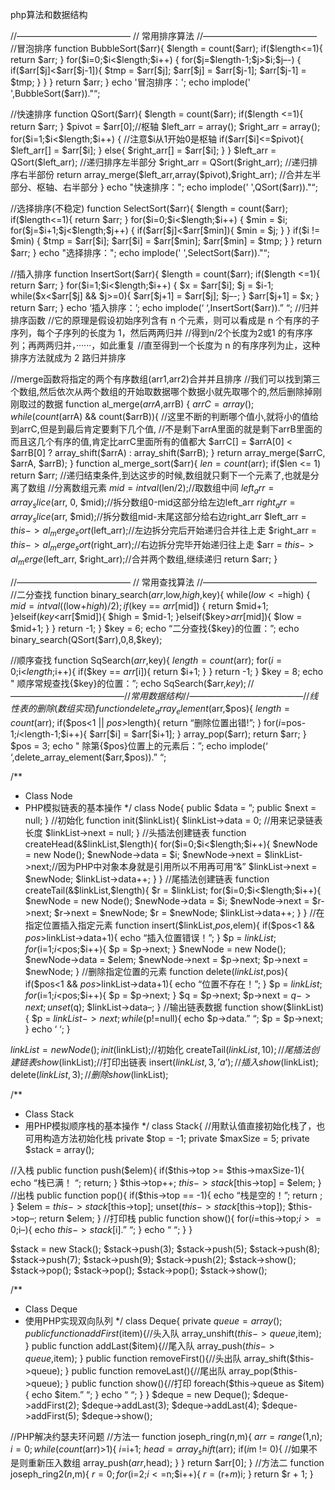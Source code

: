 php算法和数据结构

//—————————————
// 常用排序算法
//—————————————
//冒泡排序
function BubbleSort($arr){
    $length = count($arr);
    if($length<=1){ return $arr; } 
    for($i=0;$i<$length;$i++)
    { 
      for($j=$length-1;$j>$i;$j–-)
      {
        if($arr[$j]<$arr[$j-1]){ 
          $tmp = $arr[$j]; 
          $arr[$j] = $arr[$j-1]; 
          $arr[$j-1] = $tmp; 
          } 
        } 
   } 
     return $arr; 
  } 
  echo '冒泡排序：'; 
  echo implode(' ',BubbleSort($arr))."“;

//快速排序
function QSort($arr){
  $length = count($arr);
  if($length <=1){ return $arr; } 
  $pivot = $arr[0];//枢轴 
  $left_arr = array(); 
  $right_arr = array(); 
  for($i=1;$i<$length;$i++)
  { //注意$i从1开始0是枢轴 
    if($arr[$i]<=$pivot){ $left_arr[] = $arr[$i]; }
    else{ $right_arr[] = $arr[$i]; } 
  } 
  $left_arr = QSort($left_arr);
  //递归排序左半部分 
  $right_arr = QSort($right_arr);
  //递归排序右半部份 
  return array_merge($left_arr,array($pivot),$right_arr);
  //合并左半部分、枢轴、右半部分 
} 
echo "快速排序："; 
echo implode(' ',QSort($arr))."“;

//选择排序(不稳定)
function SelectSort($arr){
  $length = count($arr);
  if($length<=1){ return $arr; } 
  for($i=0;$i<$length;$i++)
  { 
    $min = $i; 
    for($j=$i+1;$j<$length;$j++)
    { 
      if($arr[$j]<$arr[$min]){ $min = $j; } 
    } 
    if($i != $min)
    { 
      $tmp = $arr[$i]; 
      $arr[$i] = $arr[$min]; 
      $arr[$min] = $tmp; 
    } 
  } 
  return $arr; 
} 
echo "选择排序："; 
echo implode(' ',SelectSort($arr))."“;

//插入排序
function InsertSort($arr){
  $length = count($arr);
  if($length <=1){ return $arr; } 
  for($i=1;$i<$length;$i++)
  { 
    $x = $arr[$i]; 
    $j = $i-1; 
    while($x<$arr[$j] && $j>=0){
      $arr[$j+1] = $arr[$j];
      $j–-;
    }
  $arr[$j+1] = $x;
  }
  return $arr;
}
echo ‘插入排序：’;
echo implode(‘ ‘,InsertSort($arr)).”
“;
//归并排序函数
//它的原理是假设初始序列含有 n 个元素，则可以看成是 n 个有序的子序列，每个子序列的长度为 1，然后两两归并
//得到n/2个长度为2或1 的有序序列；再两两归并，······，如此重复
//直至得到一个长度为 n 的有序序列为止，这种排序方法就成为 2 路归并排序

//merge函数将指定的两个有序数组(arr1,arr2)合并并且排序
//我们可以找到第三个数组,然后依次从两个数组的开始取数据哪个数据小就先取哪个的,然后删除掉刚刚取过的数据
function al_merge($arrA,$arrB)
{
    $arrC = array();
    while(count($arrA) && count($arrB)){
        //这里不断的判断哪个值小,就将小的值给到arrC,但是到最后肯定要剩下几个值,
        //不是剩下arrA里面的就是剩下arrB里面的而且这几个有序的值,肯定比arrC里面所有的值都大
        $arrC[] = $arrA[0] < $arrB[0] ? array_shift($arrA) : array_shift($arrB);
    }
    return array_merge($arrC, $arrA, $arrB);
}
function al_merge_sort($arr){
    $len = count($arr);
    if($len <= 1) return $arr;
    //递归结束条件,到达这步的时候,数组就只剩下一个元素了,也就是分离了数组
    //分离数组元素
    $mid = intval($len/2);//取数组中间
    $left_arr = array_slice($arr, 0, $mid);//拆分数组0-mid这部分给左边left_arr
    $right_arr = array_slice($arr, $mid);//拆分数组mid-末尾这部分给右边right_arr
    $left_arr = $this->al_merge_sort($left_arr);//左边拆分完后开始递归合并往上走
    $right_arr = $this->al_merge_sort($right_arr);//右边拆分完毕开始递归往上走
    $arr = $this->al_merge($left_arr, $right_arr);//合并两个数组,继续递归
    return $arr;
}

//—————————————
// 常用查找算法
//—————————————
//二分查找
function binary_search($arr,$low,$high,$key){
    while($low<=$high)
    { 
        $mid = intval(($low+$high)/2); 
        if($key == $arr[$mid])
        { 
            return $mid+1; 
        }elseif($key<$arr[$mid]){
            $high = $mid-1; 
        }elseif($key>$arr[$mid]){
            $low = $mid+1;
        }
    }
    return -1;
}
$key = 6;
echo “二分查找{$key}的位置：”;
echo binary_search(QSort($arr),0,8,$key);

//顺序查找
function SqSearch($arr,$key){
$length = count($arr);
for($i=0;$i<$length;$i++){ if($key == $arr[$i]){ return $i+1; } } return -1; } $key = 8; echo "
顺序常规查找{$key}的位置：”;
echo SqSearch($arr,$key);
//—————————————
// 常用数据结构
//—————————————
//线性表的删除(数组实现)
function delete_array_element($arr,$pos){
$length = count($arr);
if($pos<1 || $pos>$length){
return “删除位置出错!”;
}
for($i=$pos-1;$i<$length-1;$i++){ $arr[$i] = $arr[$i+1]; } array_pop($arr); return $arr; } $pos = 3; echo "
除第{$pos}位置上的元素后：”;
echo implode(‘ ‘,delete_array_element($arr,$pos)).”
“;

/**
* Class Node
* PHP模拟链表的基本操作
*/
class Node{
public $data = ”;
public $next = null;
}
//初始化
function init($linkList){
$linkList->data = 0; //用来记录链表长度
$linkList->next = null;
}
//头插法创建链表
function createHead(&$linkList,$length){
for($i=0;$i<$length;$i++){ $newNode = new Node(); $newNode->data = $i;
$newNode->next = $linkList->next;//因为PHP中对象本身就是引用所以不用再可用“&”
$linkList->next = $newNode;
$linkList->data++;
}
}
//尾插法创建链表
function createTail(&$linkList,$length){
$r = $linkList;
for($i=0;$i<$length;$i++){ $newNode = new Node(); $newNode->data = $i;
$newNode->next = $r->next;
$r->next = $newNode;
$r = $newNode;
$linkList->data++;
}
}
//在指定位置插入指定元素
function insert($linkList,$pos,$elem){
if($pos<1 && $pos>$linkList->data+1){
echo “插入位置错误！”;
}
$p = $linkList;
for($i=1;$i<$pos;$i++){ $p = $p->next;
}
$newNode = new Node();
$newNode->data = $elem;
$newNode->next = $p->next;
$p->next = $newNode;
}
//删除指定位置的元素
function delete($linkList,$pos){
if($pos<1 && $pos>$linkList->data+1){
echo “位置不存在！”;
}
$p = $linkList;
for($i=1;$i<$pos;$i++){ $p = $p->next;
}
$q = $p->next;
$p->next = $q->next;
unset($q);
$linkList->data–;
}
//输出链表数据
function show($linkList){
$p = $linkList->next;
while($p!=null){
echo $p->data.” “;
$p = $p->next;
}
echo ‘
‘;
}

$linkList = new Node();
init($linkList);//初始化
createTail($linkList,10);//尾插法创建链表
show($linkList);//打印出链表
insert($linkList,3,’a’);//插入
show($linkList);
delete($linkList,3);//删除
show($linkList);

/**
* Class Stack
* 用PHP模拟顺序栈的基本操作
*/
class Stack{
//用默认值直接初始化栈了，也可用构造方法初始化栈
private $top = -1;
private $maxSize = 5;
private $stack = array();

//入栈
public function push($elem){
if($this->top >= $this->maxSize-1){
echo “栈已满！
“;
return;
}
$this->top++;
$this->stack[$this->top] = $elem;
}
//出栈
public function pop(){
if($this->top == -1){
echo “栈是空的！”;
return ;
}
$elem = $this->stack[$this->top];
unset($this->stack[$this->top]);
$this->top–;
return $elem;
}
//打印栈
public function show(){
for($i=$this->top;$i>=0;$i–){
echo $this->stack[$i].” “;
}
echo “
“;
}
}

$stack = new Stack();
$stack->push(3);
$stack->push(5);
$stack->push(8);
$stack->push(7);
$stack->push(9);
$stack->push(2);
$stack->show();
$stack->pop();
$stack->pop();
$stack->pop();
$stack->show();

/**
* Class Deque
* 使用PHP实现双向队列
*/
class Deque{
private $queue = array();
public function addFirst($item){//头入队
array_unshift($this->queue,$item);
}
public function addLast($item){//尾入队
array_push($this->queue,$item);
}
public function removeFirst(){//头出队
array_shift($this->queue);
}
public function removeLast(){//尾出队
array_pop($this->queue);
}
public function show(){//打印
foreach($this->queue as $item){
echo $item.” “;
}
echo “
“;
}
}
$deque = new Deque();
$deque->addFirst(2);
$deque->addLast(3);
$deque->addLast(4);
$deque->addFirst(5);
$deque->show();

//PHP解决约瑟夫环问题
//方法一
function joseph_ring($n,$m){
$arr = range(1,$n);
$i = 0;
while(count($arr)>1){
$i=$i+1;
$head = array_shift($arr);
if($i%$m != 0){ //如果不是则重新压入数组
array_push($arr,$head);
}
}
return $arr[0];
}
//方法二
function joseph_ring2($n,$m){
$r = 0;
for($i=2;$i<=$n;$i++){ $r = ($r+$m)%$i; } return $r + 1; }
